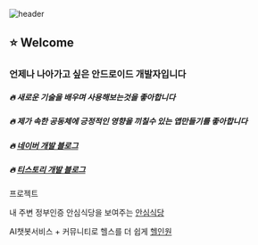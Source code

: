 ![header](https://capsule-render.vercel.app/api?type=waving&color=black)


## :star: Welcome

### 언제나 나아가고 싶은 안드로이드 개발자입니다
##### :fire: 새로운 기술을 배우며 사용해보는것을 좋아합니다
##### :fire: 제가 속한 공동체에 긍정적인 영향을 끼칠수 있는 앱만들기를 좋아합니다
##### :fire: [네이버 개발 블로그](https://blog.naver.com/wjdtkdgns234) 
##### :fire: [티스토리 개발 블로그](https://rogue-one.tistory.com/)


프로젝트


내 주변 정부인증 안심식당을 보여주는 [안심식당](https://github.com/wjdtkdgns777/smartfinder)

AI챗봇서비스 + 커뮤니티로 헬스를 더 쉽게 [헬인원](https://github.com/wjdtkdgns777/HealthInOne)


<!--
**wjdtkdgns777/wjdtkdgns777** is a ✨ _special_ ✨ repository because its `README.md` (this file) appears on your GitHub profile.

Here are some ideas to get you started:

- 🔭 I’m currently working on ...
- 🌱 I’m currently learning ...
- 👯 I’m looking to collaborate on ...
- 🤔 I’m looking for help with ...
- 💬 Ask me about ...
- 📫 How to reach me: ...
- 😄 Pronouns: ...
- ⚡ Fun fact: ...
-->
